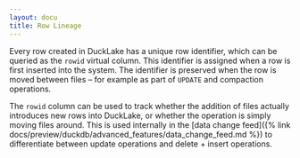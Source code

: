 ```yaml
---
layout: docu
title: Row Lineage
---
```


Every row created in DuckLake has a unique row identifier, which can be queried as the `rowid` virtual column.
This identifier is assigned when a row is first inserted into the system.
The identifier is preserved when the row is moved between files – for example as part of `UPDATE` and compaction operations.

The `rowid` column can be used to track whether the addition of files actually introduces new rows into DuckLake, or whether the operation is simply moving files around.
This is used internally in the [data change feed]({% link docs/preview/duckdb/advanced_features/data_change_feed.md %}) to differentiate between update operations and delete + insert operations.
